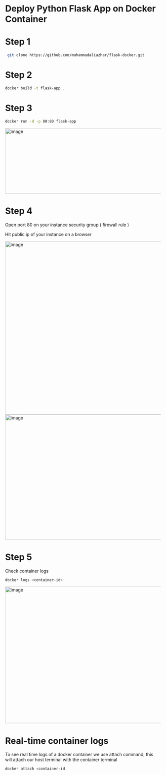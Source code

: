 # Deploy Python Flask App on Docker Container

# Step 1

```bash
 git clone https://github.com/muhammadaliazhar/flask-docker.git
```

# Step 2

```bash
docker build -t flask-app .
```

# Step 3

```bash
docker run -d -p 80:80 flask-app
```

<img width="1666" height="211" alt="image" src="https://github.com/user-attachments/assets/5514175a-45c9-4883-be6a-f2dfc4f44056" />


# Step 4

Open port 80 on your instance security group ( firewall rule )

Hit public ip of your instance on a browser

<img width="1156" height="559" alt="image" src="https://github.com/user-attachments/assets/1f99809b-6798-4189-90cd-7f1dbe660990" />

<img width="582" height="404" alt="image" src="https://github.com/user-attachments/assets/26fa2eef-3551-450b-9d47-5cfa5f11ee7c" />

# Step 5

Check container logs
```bash
docker logs <container-id>
```

<img width="1513" height="441" alt="image" src="https://github.com/user-attachments/assets/8cbfdfc4-7020-4956-b3f7-c91ecd4cca86" />

# Real-time container logs
To see real time logs of a docker container we use attach command, this will attach our host terminal with the container terminal

```bash
docker attach <container-id
```







